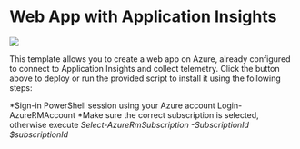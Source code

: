 # Web App with Application Insights

<a href="https://portal.azure.com/#create/Microsoft.Template/uri/https%3A%2F%2Fraw.githubusercontent.com%2Fnunoms%2FAzure-Automation%2Fmaster%2FARM%2Fweb-app-insights%2FazureDeploy.json" target="_blank">
    <img src="http://azuredeploy.net/deploybutton.png"/>
</a>

This template allows you to create a web app on Azure, already configured to connect to Application Insights and collect telemetry.
Click the button above to deploy or run the provided script to install it using the following steps:

*Sign-in PowerShell session using your Azure account Login-AzureRMAccount
*Make sure the correct subscription is selected, otherwise execute *Select-AzureRmSubscription -SubscriptionId $subscriptionId*